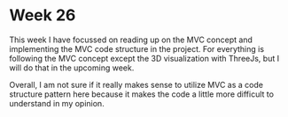 # Week 26
This week I have focussed on reading up on the MVC concept and implementing the MVC code structure in the project.
For everything is following the MVC concept except the 3D visualization with ThreeJs, but I will do that in the upcoming week.

Overall, I am not sure if it really makes sense to utilize MVC as a code structure pattern here because it makes the code a little more difficult to understand in my opinion.